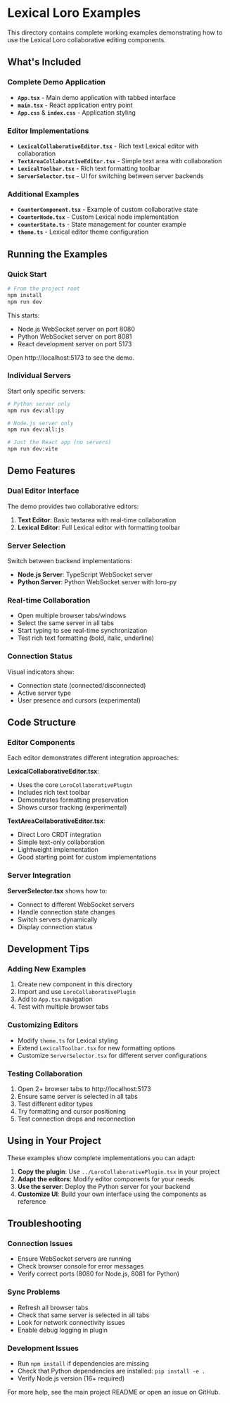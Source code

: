 # Lexical Loro Examples

This directory contains complete working examples demonstrating how to use the Lexical Loro collaborative editing components.

## What's Included

### Complete Demo Application

- **`App.tsx`** - Main demo application with tabbed interface
- **`main.tsx`** - React application entry point  
- **`App.css`** & **`index.css`** - Application styling

### Editor Implementations

- **`LexicalCollaborativeEditor.tsx`** - Rich text Lexical editor with collaboration
- **`TextAreaCollaborativeEditor.tsx`** - Simple text area with collaboration
- **`LexicalToolbar.tsx`** - Rich text formatting toolbar
- **`ServerSelector.tsx`** - UI for switching between server backends

### Additional Examples

- **`CounterComponent.tsx`** - Example of custom collaborative state
- **`CounterNode.tsx`** - Custom Lexical node implementation
- **`counterState.ts`** - State management for counter example
- **`theme.ts`** - Lexical editor theme configuration

## Running the Examples

### Quick Start

```bash
# From the project root
npm install
npm run dev
```

This starts:
- Node.js WebSocket server on port 8080
- Python WebSocket server on port 8081  
- React development server on port 5173

Open http://localhost:5173 to see the demo.

### Individual Servers

Start only specific servers:

```bash
# Python server only
npm run dev:all:py

# Node.js server only  
npm run dev:all:js

# Just the React app (no servers)
npm run dev:vite
```

## Demo Features

### Dual Editor Interface

The demo provides two collaborative editors:

1. **Text Editor**: Basic textarea with real-time collaboration
2. **Lexical Editor**: Full Lexical editor with formatting toolbar

### Server Selection

Switch between backend implementations:
- **Node.js Server**: TypeScript WebSocket server 
- **Python Server**: Python WebSocket server with loro-py

### Real-time Collaboration

- Open multiple browser tabs/windows
- Select the same server in all tabs
- Start typing to see real-time synchronization
- Test rich text formatting (bold, italic, underline)

### Connection Status

Visual indicators show:
- Connection state (connected/disconnected)
- Active server type
- User presence and cursors (experimental)

## Code Structure

### Editor Components

Each editor demonstrates different integration approaches:

**LexicalCollaborativeEditor.tsx**:
- Uses the core `LoroCollaborativePlugin`
- Includes rich text toolbar
- Demonstrates formatting preservation
- Shows cursor tracking (experimental)

**TextAreaCollaborativeEditor.tsx**:
- Direct Loro CRDT integration
- Simple text-only collaboration
- Lightweight implementation
- Good starting point for custom implementations

### Server Integration

**ServerSelector.tsx** shows how to:
- Connect to different WebSocket servers
- Handle connection state changes
- Switch servers dynamically
- Display connection status

## Development Tips

### Adding New Examples

1. Create new component in this directory
2. Import and use `LoroCollaborativePlugin` 
3. Add to `App.tsx` navigation
4. Test with multiple browser tabs

### Customizing Editors

- Modify `theme.ts` for Lexical styling
- Extend `LexicalToolbar.tsx` for new formatting options
- Customize `ServerSelector.tsx` for different server configurations

### Testing Collaboration

1. Open 2+ browser tabs to http://localhost:5173
2. Ensure same server is selected in all tabs
3. Test different editor types
4. Try formatting and cursor positioning
5. Test connection drops and reconnection

## Using in Your Project

These examples show complete implementations you can adapt:

1. **Copy the plugin**: Use `../LoroCollaborativePlugin.tsx` in your project
2. **Adapt the editors**: Modify editor components for your needs  
3. **Use the server**: Deploy the Python server for your backend
4. **Customize UI**: Build your own interface using the components as reference

## Troubleshooting

### Connection Issues

- Ensure WebSocket servers are running
- Check browser console for error messages
- Verify correct ports (8080 for Node.js, 8081 for Python)

### Sync Problems  

- Refresh all browser tabs
- Check that same server is selected in all tabs
- Look for network connectivity issues
- Enable debug logging in plugin

### Development Issues

- Run `npm install` if dependencies are missing
- Check that Python dependencies are installed: `pip install -e .`
- Verify Node.js version (16+ required)

For more help, see the main project README or open an issue on GitHub.
